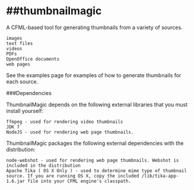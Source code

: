 ##thumbnailmagic
==============

A CFML-based tool for generating thumbnails from a variety of sources.

    images
    text files
    videos
    PDFs
    OpenOffice documents
    web pages

See the examples page for examples of how to generate thumbnails for each source.

###Dependencies

ThumbnailMagic depends on the following external libraries that you must install yourself:

    ffmpeg - used for rendering video thumbnails
    JDK 7
    NodeJS - used for rendering web page thumbnails.

ThumbnailMagic packages the following external dependencies with the distribution:

    node-webshot - used for rendering web page thumbnails. Webshot is included in the distribution
    Apache Tika ( OS X Only ) - used to determine mime type of thumbnail source. If you are running OS X, copy the included /lib/tika-app-1.6.jar file into your CFML engine's classpath.

